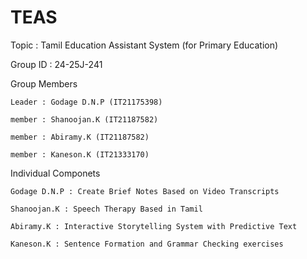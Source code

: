 # TEAS
Topic : Tamil Education Assistant System (for Primary Education)

Group ID : 24-25J-241

Group Members

    Leader : Godage D.N.P (IT21175398) 
    
    member : Shanoojan.K (IT21187582)
    
    member : Abiramy.K (IT21187582)
    
    member : Kaneson.K (IT21333170)

Individual Componets

    Godage D.N.P : Create Brief Notes Based on Video Transcripts

    Shanoojan.K : Speech Therapy Based in Tamil

    Abiramy.K : Interactive Storytelling System with Predictive Text

    Kaneson.K : Sentence Formation and Grammar Checking exercises
